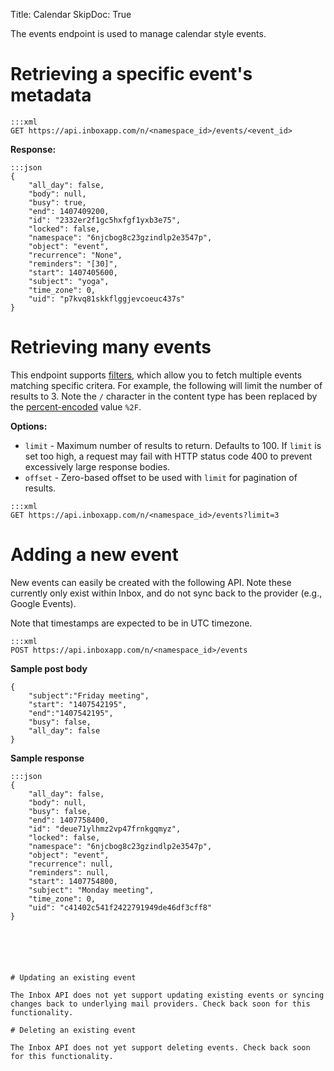 Title: Calendar
SkipDoc: True

The events endpoint is used to manage calendar style events.

# Retrieving a specific event's metadata

```
:::xml
GET https://api.inboxapp.com/n/<namespace_id>/events/<event_id>
```

**Response:**

```
:::json
{
    "all_day": false,
    "body": null,
    "busy": true,
    "end": 1407409200,
    "id": "2332er2f1gc5hxfgf1yxb3e75",
    "locked": false,
    "namespace": "6njcbog8c23gzindlp2e3547p",
    "object": "event",
    "recurrence": "None",
    "reminders": "[30]",
    "start": 1407405600,
    "subject": "yoga",
    "time_zone": 0,
    "uid": "p7kvq81skkflggjevcoeuc437s"
}
```

# Retrieving many events

This endpoint supports [filters](#filters), which allow you to fetch multiple events matching specific critera. For example, the following will limit the number of results to 3. Note the `/` character in the content type has been replaced by the [percent-encoded](http://en.wikipedia.org/wiki/Percent-encoding) value `%2F`.

**Options:**

* `limit` - Maximum number of results to return. Defaults to 100. If `limit` is set too high, a request may fail with HTTP status code 400 to prevent excessively large response bodies.
* `offset` - Zero-based offset to be used with `limit` for pagination of results.

```
:::xml
GET https://api.inboxapp.com/n/<namespace_id>/events?limit=3
```

# Adding a new event

New events can easily be created with the following API. Note these currently only exist within Inbox, and do not sync back to the provider (e.g., Google Events).

Note that timestamps are expected to be in UTC timezone.

```
:::xml
POST https://api.inboxapp.com/n/<namespace_id>/events
```

**Sample post body**

```
{
    "subject":"Friday meeting",
    "start": "1407542195",
    "end":"1407542195",
    "busy": false,
    "all_day": false
}
```

**Sample response**

```
:::json
{
    "all_day": false,
    "body": null,
    "busy": false,
    "end": 1407758400,
    "id": "deue71ylhmz2vp47frnkgqmyz",
    "locked": false,
    "namespace": "6njcbog8c23gzindlp2e3547p",
    "object": "event",
    "recurrence": null,
    "reminders": null,
    "start": 1407754800,
    "subject": "Monday meeting",
    "time_zone": 0,
    "uid": "c41402c541f2422791949de46df3cff8"
}






# Updating an existing event

The Inbox API does not yet support updating existing events or syncing changes back to underlying mail providers. Check back soon for this functionality.

# Deleting an existing event

The Inbox API does not yet support deleting events. Check back soon for this functionality.
